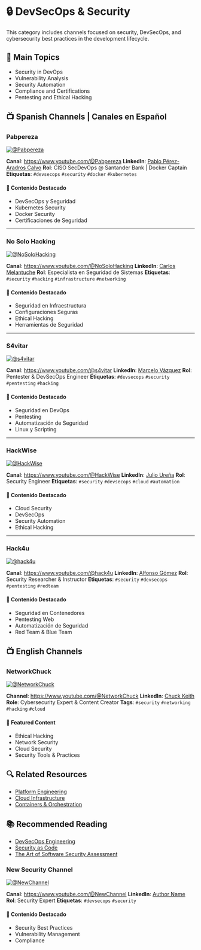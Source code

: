 # 🔒 DevSecOps & Security

This category includes channels focused on security, DevSecOps, and cybersecurity best practices in the development lifecycle.

## 🎯 Main Topics
- Security in DevOps
- Vulnerability Analysis
- Security Automation
- Compliance and Certifications
- Pentesting and Ethical Hacking

## 📺 Spanish Channels | Canales en Español

### Pabpereza
[![@Pabpereza](https://img.shields.io/youtube/channel/subscribers/UCxJAB6WxVh1T-2klqhE_QKA?label=%40Pabpereza&style=social)](https://www.youtube.com/@Pabpereza?sub_confirmation=1)

**Canal**: https://www.youtube.com/@Pabpereza
**LinkedIn**: [Pablo Pérez-Aradros Calvo](https://www.linkedin.com/in/pabpereza/)
**Rol**: CISO SecDevOps @ Santander Bank | Docker Captain
**Etiquetas**: `#devsecops` `#security` `#docker` `#kubernetes`

#### 🎯 Contenido Destacado
- DevSecOps y Seguridad
- Kubernetes Security
- Docker Security
- Certificaciones de Seguridad

---

### No Solo Hacking
[![@NoSoloHacking](https://img.shields.io/youtube/channel/subscribers/UC1szFCBUWXY3ESff8dJjjzw?label=%40NoSoloHacking&style=social)](https://www.youtube.com/@NoSoloHacking?sub_confirmation=1)

**Canal**: https://www.youtube.com/@NoSoloHacking
**LinkedIn**: [Carlos Melantuche](https://www.linkedin.com/in/carlosmelantuche/)
**Rol**: Especialista en Seguridad de Sistemas
**Etiquetas**: `#security` `#hacking` `#infrastructure` `#networking`

#### 🎯 Contenido Destacado
- Seguridad en Infraestructura
- Configuraciones Seguras
- Ethical Hacking
- Herramientas de Seguridad

---

### S4vitar
[![@s4vitar](https://img.shields.io/youtube/channel/subscribers/UCNHWpNqiM8yOQcHXtsluD7Q?label=%40s4vitar&style=social)](https://www.youtube.com/@s4vitar?sub_confirmation=1)

**Canal**: https://www.youtube.com/@s4vitar
**LinkedIn**: [Marcelo Vázquez](https://www.linkedin.com/in/s4vitar/)
**Rol**: Pentester & DevSecOps Engineer
**Etiquetas**: `#devsecops` `#security` `#pentesting` `#hacking`

#### 🎯 Contenido Destacado
- Seguridad en DevOps
- Pentesting
- Automatización de Seguridad
- Linux y Scripting

---

### HackWise
[![@HackWise](https://img.shields.io/youtube/channel/subscribers/UCWzkTHxkjJtxhRBvbKXRLmg?label=%40HackWise&style=social)](https://www.youtube.com/@HackWise?sub_confirmation=1)

**Canal**: https://www.youtube.com/@HackWise
**LinkedIn**: [Julio Ureña](https://www.linkedin.com/in/juliourena/)
**Rol**: Security Engineer
**Etiquetas**: `#security` `#devsecops` `#cloud` `#automation`

#### 🎯 Contenido Destacado
- Cloud Security
- DevSecOps
- Security Automation
- Ethical Hacking

---

### Hack4u
[![@hack4u](https://img.shields.io/youtube/channel/subscribers/UC4QlMuZQnE4yVWt9QPKWC1A?label=%40hack4u&style=social)](https://www.youtube.com/@hack4u?sub_confirmation=1)

**Canal**: https://www.youtube.com/@hack4u
**LinkedIn**: [Alfonso Gómez](https://www.linkedin.com/in/alfonso-gmez/)
**Rol**: Security Researcher & Instructor
**Etiquetas**: `#security` `#devsecops` `#pentesting` `#redteam`

#### 🎯 Contenido Destacado
- Seguridad en Contenedores
- Pentesting Web
- Automatización de Seguridad
- Red Team & Blue Team

## 📺 English Channels

### NetworkChuck
[![@NetworkChuck](https://img.shields.io/youtube/channel/subscribers/UC9x0AN7BWHpCDHSm9NiJFJQ?label=%40NetworkChuck&style=social)](https://www.youtube.com/@NetworkChuck?sub_confirmation=1)

**Channel**: https://www.youtube.com/@NetworkChuck
**LinkedIn**: [Chuck Keith](https://www.linkedin.com/in/chuckkeith/)
**Role**: Cybersecurity Expert & Content Creator
**Tags**: `#security` `#networking` `#hacking` `#cloud`

#### 🎯 Featured Content
- Ethical Hacking
- Network Security
- Cloud Security
- Security Tools & Practices

## 🔍 Related Resources
- [Platform Engineering](platform-engineering.md)
- [Cloud Infrastructure](cloud.md)
- [Containers & Orchestration](containers.md)

## 📚 Recommended Reading
- [DevSecOps Engineering](https://www.manning.com/books/devsecops-engineering)
- [Security as Code](https://www.manning.com/books/security-as-code)
- [The Art of Software Security Assessment](https://www.pearson.com/en-us/subject-catalog/p/art-of-software-security-assessment-the-identifying-and-preventing-software-vulnerabilities/P200000009139)

### New Security Channel
[![@NewChannel](https://img.shields.io/youtube/channel/subscribers/CHANNEL_ID?label=%40NewChannel&style=social)](https://www.youtube.com/@NewChannel?sub_confirmation=1)

**Canal**: https://www.youtube.com/@NewChannel
**LinkedIn**: [Author Name](https://www.linkedin.com/in/author-profile/)
**Rol**: Security Expert
**Etiquetas**: `#devsecops` `#security`

#### 🎯 Contenido Destacado
- Security Best Practices
- Vulnerability Management
- Compliance
